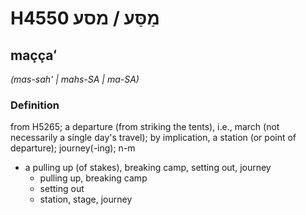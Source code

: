 # H4550 מַסַּע / מסע

## maççaʻ

_(mas-sah' | mahs-SA | ma-SA)_

### Definition

from H5265; a departure (from striking the tents), i.e., march (not necessarily a single day's travel); by implication, a station (or point of departure); journey(-ing); n-m

- a pulling up (of stakes), breaking camp, setting out, journey
  - pulling up, breaking camp
  - setting out
  - station, stage, journey
